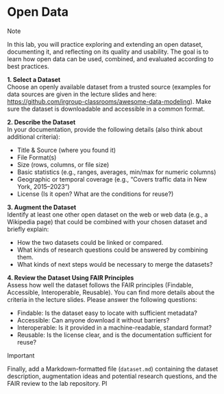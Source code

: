# Open Data

> [!NOTE]
> In this lab, you will practice exploring and extending an open dataset, documenting it, and reflecting on its quality and usability. The goal is to learn how open data can be used, combined, and evaluated according to best practices.

**1.	Select a Dataset**  
Choose an openly available dataset from a trusted source (examples for data sources are given in the lecture slides and here: https://github.com/irgroup-classrooms/awesome-data-modeling). Make sure the dataset is downloadable and accessible in a common format.

**2.	Describe the Dataset**  
In your documentation, provide the following details (also think about additional criteria):
  - Title & Source (where you found it)
  - File Format(s)
  - Size (rows, columns, or file size)
  - Basic statistics (e.g., ranges, averages, min/max for numeric columns)
  - Geographic or temporal coverage (e.g., “Covers traffic data in New York, 2015–2023”)
  - License (Is it open? What are the conditions for reuse?)

**3.	Augment the Dataset**  
Identify at least one other open dataset on the web or web data (e.g., a Wikipedia page) that could be combined with your chosen dataset and briefly explain:  
  - How the two datasets could be linked or compared.
  - What kinds of research questions could be answered by combining them.
  - What kinds of next steps would be necessary to merge the datasets?

**4.	Review the Dataset Using FAIR Principles**  
Assess how well the dataset follows the FAIR principles (Findable, Accessible, Interoperable, Reusable). You can find more details about the criteria in the lecture slides. Please answer the following questions:
  - Findable: Is the dataset easy to locate with sufficient metadata?
  - Accessible: Can anyone download it without barriers?
  - Interoperable: Is it provided in a machine-readable, standard format?
  - Reusable: Is the license clear, and is the documentation sufficient for reuse?

> [!IMPORTANT]
> Finally, add a Markdown-formatted file (`dataset.md`) containing the dataset description, augmentation ideas and potential research questions, and the FAIR review to the lab repository. Pl

